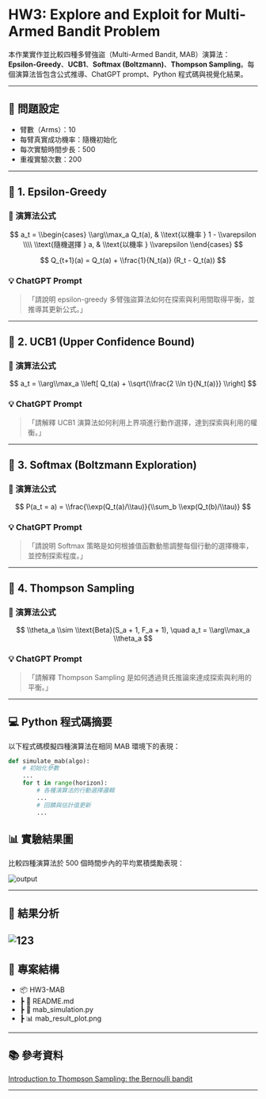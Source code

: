 # HW3: Explore and Exploit for Multi-Armed Bandit Problem

本作業實作並比較四種多臂強盜（Multi-Armed Bandit, MAB）演算法：**Epsilon-Greedy**、**UCB1**、**Softmax (Boltzmann)**、**Thompson Sampling**。每個演算法皆包含公式推導、ChatGPT prompt、Python 程式碼與視覺化結果。

---

## 📌 問題設定

- 臂數（Arms）：10
- 每臂真實成功機率：隨機初始化
- 每次實驗時間步長：500
- 重複實驗次數：200

---

## 🔢 1. Epsilon-Greedy

### 📘 演算法公式

$$
a_t =
\\begin{cases}
\\arg\\max_a Q_t(a), & \\text{以機率 } 1 - \\varepsilon \\\\
\\text{隨機選擇 } a, & \\text{以機率 } \\varepsilon
\\end{cases}
$$

$$
Q_{t+1}(a) = Q_t(a) + \\frac{1}{N_t(a)} (R_t - Q_t(a))
$$

### 💡 ChatGPT Prompt

> 「請說明 epsilon-greedy 多臂強盜算法如何在探索與利用間取得平衡，並推導其更新公式。」

---

## 🔢 2. UCB1 (Upper Confidence Bound)

### 📘 演算法公式

$$
a_t = \\arg\\max_a \\left[ Q_t(a) + \\sqrt{\\frac{2 \\ln t}{N_t(a)}} \\right]
$$

### 💡 ChatGPT Prompt

> 「請解釋 UCB1 演算法如何利用上界項進行動作選擇，達到探索與利用的權衡。」

---

## 🔢 3. Softmax (Boltzmann Exploration)

### 📘 演算法公式

$$
P(a_t = a) = \\frac{\\exp(Q_t(a)/\\tau)}{\\sum_b \\exp(Q_t(b)/\\tau)}
$$

### 💡 ChatGPT Prompt

> 「請說明 Softmax 策略是如何根據值函數動態調整每個行動的選擇機率，並控制探索程度。」

---

## 🔢 4. Thompson Sampling

### 📘 演算法公式

$$
\\theta_a \\sim \\text{Beta}(S_a + 1, F_a + 1), \quad
a_t = \\arg\\max_a \\theta_a
$$

### 💡 ChatGPT Prompt

> 「請解釋 Thompson Sampling 是如何透過貝氏推論來達成探索與利用的平衡。」

---

## 💻 Python 程式碼摘要

以下程式碼模擬四種演算法在相同 MAB 環境下的表現：

```python
def simulate_mab(algo):
    # 初始化參數
    ...
    for t in range(horizon):
        # 各種演算法的行動選擇邏輯
        ...
        # 回饋與估計值更新
        ...
```
## 📊 實驗結果圖

比較四種演算法於 500 個時間步內的平均累積獎勵表現：

![output](https://github.com/user-attachments/assets/a4abedb4-58ae-4a22-9eb2-4e5f753f6ead)


---

## 🧠 結果分析
![123](https://github.com/user-attachments/assets/98631f55-a2ab-4df0-abcd-756de57c17f0)
---

## 📁 專案結構
 - 📦 HW3-MAB
 - ┣ 📜 README.md
 - ┣ 📜 mab_simulation.py
 - ┣ 📊 mab_result_plot.png

---

## 📚 參考資料

[Introduction to Thompson Sampling: the Bernoulli bandit](https://gdmarmerola.github.io/ts-for-bernoulli-bandit/)

---

